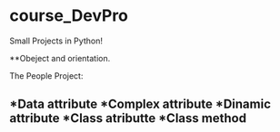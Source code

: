 # course_DevPro
Small Projects in Python!

**Obeject and orientation.

The People Project:

*Data attribute
*Complex attribute
*Dinamic attribute
*Class atributte
*Class method
-----------------------------------------------------------------------------------------------

